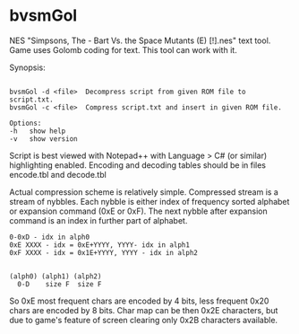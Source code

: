bvsmGol
=========
NES "Simpsons, The - Bart Vs. the Space Mutants (E) [!].nes" text tool. Game uses Golomb coding for text. This tool can work with it.


Synopsis:
```
                       
bvsmGol -d <file>  Decompress script from given ROM file to script.txt.    
bvsmGol -c <file>  Compress script.txt and insert in given ROM file.           
            
Options:
-h   show help  
-v   show version  
```
Script is best viewed with Notepad++ with Language > C# (or similar) highlighting enabled. Encoding and decoding tables should be in files encode.tbl and decode.tbl 

Actual compression scheme is relatively simple. Compressed stream is a stream of nybbles. Each nybble is either index of frequency sorted alphabet or expansion command (0xE or 0xF). The next nybble after expansion command is an index in further part of alphabet.
```
0-0xD - idx in alph0
0xE XXXX - idx = 0xE+YYYY, YYYY- idx in alph1
0xF XXXX - idx = 0x1E+YYYY, YYYY - idx in alph2


(alph0) (alph1) (alph2)
  0-D    size F  size F
```
So 0xE most frequent chars are encoded by 4 bits, less frequent 0x20 chars are encoded by 8 bits. Char map can be then 0x2E characters, but due to game's feature of screen clearing only 0x2B characters available. 